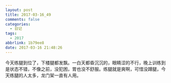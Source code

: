```yaml
---
layout: post
title: 2017-03-16_49
comments: false
categories:
  - 日记
tags:
  - 2017
abbrlink: 1b79ee8
date: 2017-03-16 21:48:26
---
```


  今天练腿到位了，下楼腿都发飘。一白天都昏沉沉的，眼睛涩的不行，晚上训练到是状态不错，不像之前，没犯困，胃也没不舒服。练腿就是爽啊，可惜没蹲腿，今天练腿的人太多，龙门架一直有人用。
